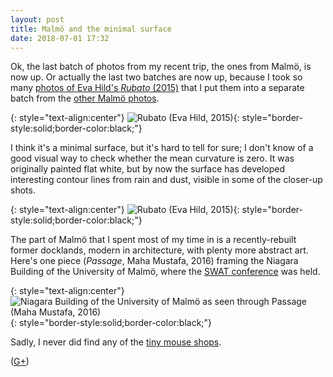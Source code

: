 ```yaml
---
layout: post
title: Malmö and the minimal surface
date: 2018-07-01 17:32
---
```

Ok, the last batch of photos from my recent trip, the ones from Malmö, is now up. Or actually the last two batches are now up, because I took so many [photos of Eva Hild's _Rubato_ (2015)](http://www.ics.uci.edu/~eppstein/pix/rubato/) that I put them into a separate batch from the [other Malmö photos](http://www.ics.uci.edu/~eppstein/pix/malmo).

{: style="text-align:center"}
![Rubato (Eva Hild, 2015)](http://www.ics.uci.edu/~eppstein/pix/rubato/1-m.jpg){: style="border-style:solid;border-color:black;"}

I think it's a minimal surface, but it's hard to tell for sure; I don't know of a good visual way to check whether the mean curvature is zero. It was originally painted flat white, but by now the surface has developed interesting contour lines from rain and dust, visible in some of the closer-up shots.

{: style="text-align:center"}
![Rubato (Eva Hild, 2015)](http://www.ics.uci.edu/~eppstein/pix/rubato/4-m.jpg){: style="border-style:solid;border-color:black;"}

The part of Malmö that I spent most of my time in is a recently-rebuilt former docklands, modern in architecture, with plenty more abstract art. Here's one piece (_Passage_, Maha Mustafa, 2016) framing the Niagara Building of the University of Malmö, where the [SWAT conference](http://csconferences.mah.se/swat2018/) was held.

{: style="text-align:center"}
![Niagara Building of the University of Malmö as seen through _Passage_ (Maha Mustafa, 2016)](http://www.ics.uci.edu/~eppstein/pix/malmo/PassageToNiagara-m.jpg){: style="border-style:solid;border-color:black;"}

Sadly, I never did find any of the [tiny mouse shops](https://www.atlasobscura.com/places/anonymouse-shops-for-mice).

([G+](https://plus.google.com/100003628603413742554/posts/YdNTRyEJz3c))